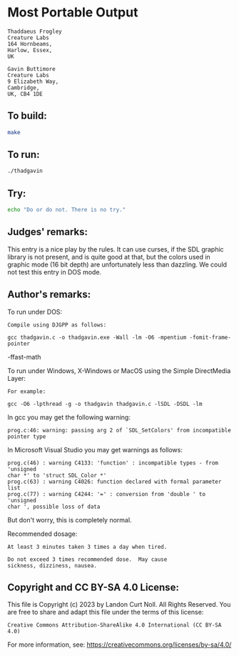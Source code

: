 # Most Portable Output

    Thaddaeus Frogley
    Creature Labs
    164 Hornbeams,
    Harlow, Essex,
    UK

    Gavin Buttimore
    Creature Labs
    9 Elizabeth Way,
    Cambridge,
    UK, CB4 1DE

## To build:

```sh
make
```

## To run:

```sh
./thadgavin
```

## Try:

```sh
echo "Do or do not. There is no try."
```

## Judges' remarks:

This entry is a nice play by the rules. It can use curses, if the
SDL graphic library is not present, and is quite good at that,
but the colors used in graphic mode (16 bit depth) are unfortunately
less than dazzling. We could not test this entry in DOS mode.

## Author's remarks:

To run under DOS:

    Compile using DJGPP as follows:

    gcc thadgavin.c -o thadgavin.exe -Wall -lm -O6 -mpentium -fomit-frame-pointer
-ffast-math

To run under Windows, X-Windows or MacOS using the
Simple DirectMedia Layer:

    For example:

    gcc -O6 -lpthread -g -o thadgavin thadgavin.c -lSDL -DSDL -lm


In gcc you may get the following warning:

    prog.c:46: warning: passing arg 2 of `SDL_SetColors' from incompatible
    pointer type

In Microsoft Visual Studio you may get warnings as follows:

    prog.c(46) : warning C4133: 'function' : incompatible types - from 'unsigned
    char *' to 'struct SDL_Color *'
    prog.c(63) : warning C4026: function declared with formal parameter list
    prog.c(77) : warning C4244: '=' : conversion from 'double ' to 'unsigned
    char ', possible loss of data


But don't worry, this is completely normal.

Recommended dosage:

    At least 3 minutes taken 3 times a day when tired.

    Do not exceed 3 times recommended dose.  May cause
    sickness, dizziness, nausea.

## Copyright and CC BY-SA 4.0 License:

This file is Copyright (c) 2023 by Landon Curt Noll.  All Rights Reserved.
You are free to share and adapt this file under the terms of this license:

    Creative Commons Attribution-ShareAlike 4.0 International (CC BY-SA 4.0)

For more information, see: https://creativecommons.org/licenses/by-sa/4.0/
